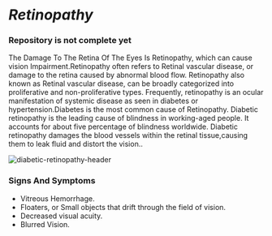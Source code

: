 # *Retinopathy*
### Repository is not complete yet
The Damage To The Retina Of The Eyes Is Retinopathy, which can cause vision Impairment.Retinopathy often refers to Retinal vascular disease, or damage to the retina caused by abnormal blood flow. Retinopathy also known as  Retinal vascular disease, can be broadly categorized into proliferative and non-proliferative types. Frequently, retinopathy is an ocular manifestation of systemic disease as seen in diabetes or hypertension.Diabetes is the most common cause of Retinopathy. Diabetic retinopathy is the leading cause of blindness in working-aged people. It accounts for about five percentage  of blindness worldwide. Diabetic retinopathy damages the blood vessels within the retinal tissue,causing them to leak fluid and distort the vision..


![diabetic-retinopathy-header](https://user-images.githubusercontent.com/37455387/60878355-336dc180-a25d-11e9-8594-3ec0d1fa2588.jpg)




### Signs And Symptoms
- Vitreous Hemorrhage.
- Floaters, or Small objects that drift through the field of vision.
- Decreased visual acuity.
- Blurred Vision.
